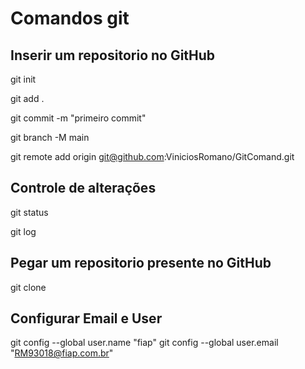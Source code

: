 # Comandos git

## Inserir um repositorio no GitHub
git init

git add .

git commit -m "primeiro commit"

git branch -M main

git remote add origin git@github.com:ViniciosRomano/GitComand.git

## Controle de alterações
git status

git log

## Pegar um repositorio presente no GitHub
git clone 

## Configurar Email e User
git config --global user.name "fiap"
git config --global user.email "RM93018@fiap.com.br"

